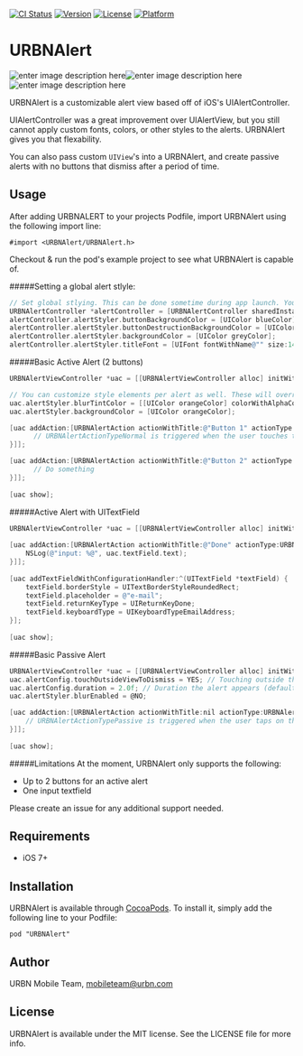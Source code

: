 [![CI Status](http://img.shields.io/travis/urbn/URBNAlert.svg?style=flat)](https://travis-ci.org/urbn/URBNAlert)
[![Version](https://img.shields.io/cocoapods/v/URBNAlert.svg?style=flat)](http://cocoadocs.org/docsets/URBNAlert)
[![License](https://img.shields.io/cocoapods/l/URBNAlert.svg?style=flat)](http://cocoadocs.org/docsets/URBNAlert)
[![Platform](https://img.shields.io/cocoapods/p/URBNAlert.svg?style=flat)](http://cocoadocs.org/docsets/URBNAlert)

# URBNAlert
![enter image description here](http://i.imgur.com/ATcXC3am.png)![enter image description here](http://i.imgur.com/mrX9ae7m.png)![enter image description here](http://i.imgur.com/EKxFP2Dm.png)

URBNAlert is a customizable alert view based off of iOS's UIAlertController.

UIAlertController was a great improvement over UIAlertView, but you still cannot apply custom fonts, colors, or other styles to the alerts. URBNAlert gives you that flexability.

You can also pass custom `UIView`'s into a URBNAlert, and create passive alerts with no buttons that dismiss after a period of time.

## Usage

After adding URBNALERT to your projects Podfile, import URBNAlert using the following import line:

`#import <URBNAlert/URBNAlert.h>`

Checkout & run the pod's example project to see what URBNAlert is capable of. 

#####Setting a global alert stlyle:
```objective-c
// Set global stlying. This can be done sometime during app launch. You can change style options per alert as well.
URBNAlertController *alertController = [URBNAlertController sharedInstance];
alertController.alertStyler.buttonBackgroundColor = [UIColor blueColor];
alertController.alertStyler.buttonDestructionBackgroundColor = [UIColor greenColor];
alertController.alertStyler.backgroundColor = [UIColor greyColor];
alertController.alertStyler.titleFont = [UIFont fontWithName@"" size:14.f]; 
```

#####Basic Active Alert (2 buttons)
```objective-c
URBNAlertViewController *uac = [[URBNAlertViewController alloc] initWithTitle:@"The Title of my message can be up to 2 lines long. It wraps and centers." message:@"And the message that is a bunch of text. And the message that is a bunch of text. And the message that is a bunch of text."];

// You can customize style elements per alert as well. These will override the global style just for this alert.
uac.alertStyler.blurTintColor = [[UIColor orangeColor] colorWithAlphaComponent:0.4];
uac.alertStyler.backgroundColor = [UIColor orangeColor];

[uac addAction:[URBNAlertAction actionWithTitle:@"Button 1" actionType:URBNAlertActionTypeNormal actionCompleted:^(URBNAlertAction *action) {
      // URBNAlertActionTypeNormal is triggered when the user touches the button specified by this action
}]];

[uac addAction:[URBNAlertAction actionWithTitle:@"Button 2" actionType:URBNAlertActionTypeNormal actionCompleted:^(URBNAlertAction *action) {
      // Do something
}]];
    
[uac show];
```

#####Active Alert with UITextField
```objective-c
URBNAlertViewController *uac = [[URBNAlertViewController alloc] initWithTitle:@"Input Alert" message:@"Message and message and message and going on forever and ever. Message and message and message and going on forever and ever. Message and message and message and going on forever and ever. Message and message and message and going on forever and ever. and message and message and going on forever and ever." view:nil];
    
[uac addAction:[URBNAlertAction actionWithTitle:@"Done" actionType:URBNAlertActionTypeNormal actionCompleted:^(URBNAlertAction *action) {
    NSLog(@"input: %@", uac.textField.text);
}]];
    
[uac addTextFieldWithConfigurationHandler:^(UITextField *textField) {
    textField.borderStyle = UITextBorderStyleRoundedRect;
    textField.placeholder = @"e-mail";
    textField.returnKeyType = UIReturnKeyDone;
    textField.keyboardType = UIKeyboardTypeEmailAddress;
}];
    
[uac show];
```

#####Basic Passive Alert
```objective-c
URBNAlertViewController *uac = [[URBNAlertViewController alloc] initWithTitle:@"The Title of my message can be up to 2 lines long. It wraps and centers." message:@"And the message that is a bunch of text. And the message that is a bunch of text. And the message that is a bunch of text."];
uac.alertConfig.touchOutsideViewToDismiss = YES; // Touching outside the alert view will dismiss the alert (only for passive alerts)
uac.alertConfig.duration = 2.0f; // Duration the alert appears (default calculates time based on the amount of text in the title and message. For passive alerts only)
uac.alertStyler.blurEnabled = @NO;

[uac addAction:[URBNAlertAction actionWithTitle:nil actionType:URBNAlertActionTypePassive actionCompleted:^(URBNAlertAction *action) {
    // URBNAlertActionTypePassive is triggered when the user taps on the actual alert view only for passive. Do something here, ie push a new view controller. For passive alerts only.
}]];
    
[uac show];
```

#####Limitations
At the moment, URBNAlert only supports the following:
- Up to 2 buttons for an active alert
- One input textfield

Please create an issue for any additional support needed.

## Requirements

- iOS 7+

## Installation

URBNAlert is available through [CocoaPods](http://cocoapods.org). To install
it, simply add the following line to your Podfile:

    pod "URBNAlert"

## Author

URBN Mobile Team, mobileteam@urbn.com

## License

URBNAlert is available under the MIT license. See the LICENSE file for more info.

